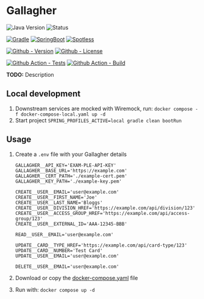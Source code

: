 # Gallagher

![Java Version](https://img.shields.io/badge/Temurin-21-green?style=flat-square&logo=eclipse-adoptium)
![Status](https://img.shields.io/badge/Status-Beta-yellowgreen?style=flat-square)

[![Gradle](https://img.shields.io/badge/Gradle-8.13.0-informational?style=flat-square&logo=gradle)](https://github.com/gradle/gradle)
[![SpringBoot](https://img.shields.io/badge/SpringBoot-3.4.3-informational?style=flat-square&logo=springboot)](https://github.com/spring-projects/spring-boot)
[![Spotless](https://img.shields.io/badge/Spotless-7.0.2-informational?style=flat-square)](https://github.com/diffplug/spotless)

[![Github - Version](https://img.shields.io/github/v/tag/Buried-In-Code/Gallagher?logo=Github&label=Version&style=flat-square)](https://github.com/Buried-In-Code/Gallagher/tags)
[![Github - License](https://img.shields.io/github/license/Buried-In-Code/Gallagher?logo=Github&label=License&style=flat-square)](https://opensource.org/licenses/MIT)

[![Github Action - Tests](https://img.shields.io/github/actions/workflow/status/Buried-In-Code/Gallagher/integration.yaml?branch=main&logo=githubactions&label=Tests&style=flat-square)](https://github.com/Buried-In-Code/Gallagher/actions/workflows/integration.yaml)
[![Github Action - Build](https://img.shields.io/github/actions/workflow/status/Buried-In-Code/Gallagher/deployment.yaml?branch=main&logo=githubactions&label=Build&style=flat-square)](https://github.com/Buried-In-Code/Gallagher/actions/workflows/deployment.yaml)

__TODO:__ Description

## Local development

1. Downstream services are mocked with Wiremock, run: `docker compose -f docker-compose-local.yaml up -d`
2. Start project `SPRING_PROFILES_ACTIVE=local gradle clean bootRun`

## Usage

1. Create a `.env` file with your Gallagher details
    ```dotenv
    GALLAGHER__API_KEY='EXAM-PLE-API-KEY'
    GALLAGHER__BASE_URL='https://example.com'
    GALLAGHER__CERT_PATH='./example-cert.pem'
    GALLAGHER__KEY_PATH='./example-key.pem'
    
    CREATE__USER__EMAIL='user@example.com'
    CREATE__USER__FIRST_NAME='Joe'
    CREATE__USER__LAST_NAME='Bloggs'
    CREATE__USER__DIVISION_HREF='https://example.com/api/division/123'
    CREATE__USER__ACCESS_GROUP_HREF='https://example.com/api/access-group/123'
    CREATE__USER__EXTERNAL_ID='AAA-12345-BBB'
    
    READ__USER__EMAIL='user@example.com'
    
    UPDATE__CARD__TYPE_HREF='https://example.com/api/card-type/123'
    UPDATE__CARD__NUMBER='Test Card'
    UPDATE__USER__EMAIL='user@example.com'

    DELETE__USER__EMAIL='user@example.com'
    ```

2. Download or copy the [docker-compose.yaml](./docker-compose.yaml) file
3. Run with: `docker compose up -d`
